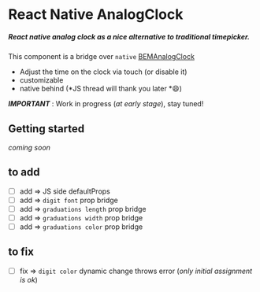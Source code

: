 # React Native AnalogClock

##### React native analog clock as a nice alternative to traditional timepicker.

This component is a bridge over `native`  [BEMAnalogClock](https://github.com/Boris-Em/BEMAnalogClock)
- Adjust the time on the clock via touch (or disable it)
- customizable
- native behind (*JS thread will thank you later *:smile:)



*__IMPORTANT__* : Work in progress (*at early stage*), stay tuned!

## Getting started

*coming soon*

## to add
- [ ] add => JS side defaultProps
- [ ] add => `digit font` prop bridge
- [ ] add => `graduations length` prop bridge
- [ ] add => `graduations width` prop bridge
- [ ] add => `graduations color` prop bridge

## to fix
- [ ] fix =>  `digit color` dynamic change throws error (*only initial assignment is ok*)

